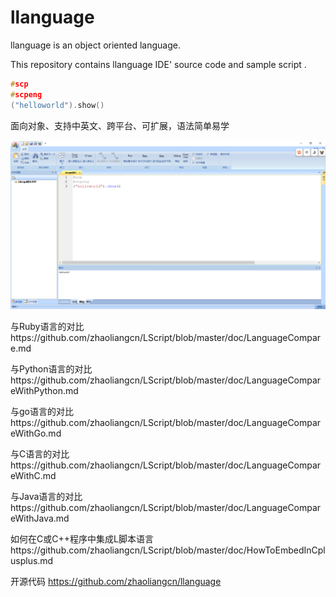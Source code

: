 # llanguage

llanguage  is an object oriented language.

This repository contains llanguage IDE' source code and sample script .

```c++
#scp
#scpeng
("helloworld").show()
```


面向对象、支持中英文、跨平台、可扩展，语法简单易学

![helloworld](https://github.com/zhaoliangcn/LScript/blob/master/helloworld.PNG)

与Ruby语言的对比https://github.com/zhaoliangcn/LScript/blob/master/doc/LanguageCompare.md

与Python语言的对比https://github.com/zhaoliangcn/LScript/blob/master/doc/LanguageCompareWithPython.md

与go语言的对比https://github.com/zhaoliangcn/LScript/blob/master/doc/LanguageCompareWithGo.md

与C语言的对比https://github.com/zhaoliangcn/LScript/blob/master/doc/LanguageCompareWithC.md

与Java语言的对比https://github.com/zhaoliangcn/LScript/blob/master/doc/LanguageCompareWithJava.md

如何在C或C++程序中集成L脚本语言https://github.com/zhaoliangcn/LScript/blob/master/doc/HowToEmbedInCplusplus.md

开源代码
https://github.com/zhaoliangcn/llanguage
